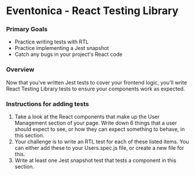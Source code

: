# Eventonica - React Testing Library

### Primary Goals

- Practice writing tests with RTL
- Practice implementing a Jest snapshot
- Catch any bugs in your project's React code

### Overview

Now that you've written Jest tests to cover your frontend logic, you'll write React Testing Library tests to ensure your components work as expected.

### Instructions for adding tests

1. Take a look at the React components that make up the User Management section of your page. Write down 6 things that a user should expect to see, or how they can expect something to behave, in this section. 
2. Your challenge is to write an RTL test for each of these listed items.  You can either add these to your Users.spec.js file, or create a new file for this.
3. Write at least one Jest snapshot test that tests a component in this section.
